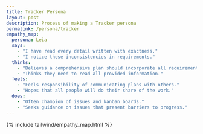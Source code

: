 ```yaml
---
title: Tracker Persona
layout: post
description: Process of making a Tracker persona
permalink: /persona/tracker
empathy_map:
  persona: Leia
  says:
    - "I have read every detail written with exactness."
    - "I notice these inconsistencies in requirements."
  thinks:
    - "Believes a comprehensive plan should incorporate all requirements."
    - "Thinks they need to read all provided information."
  feels:
    - "Feels responsibility of communicating plans with others."
    - "Hopes that all people will do their share of the work."
  does:
    - "Often champion of issues and kanban boards."
    - "Seeks guidance on issues that present barriers to progress."
---
```


{% include tailwind/empathy_map.html %}
